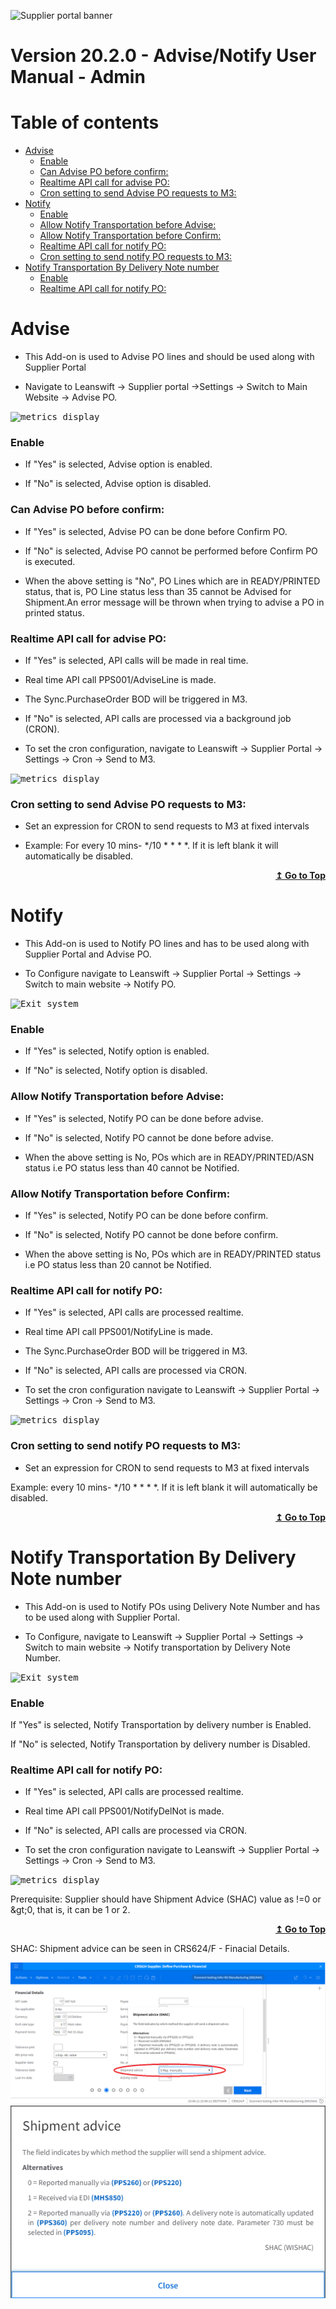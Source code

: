 
![Supplier portal banner](../../../../images/banner-supplier-portal.jpg)

# Version 20.2.0 - Advise/Notify User Manual - Admin

# Table of contents


- [Advise](#advise)
    - [Enable](#enable)
    - [Can Advise PO before confirm:](#can-advise-po-before-confirm)
    - [Realtime API call for advise PO:](#realtime-api-call-for-advise-po)
    - [Cron setting to send Advise PO requests to M3:](#cron-setting-to-send-advise-po-requests-to-m3)
- [Notify](#notify)
    - [Enable](#enable)
    - [Allow Notify Transportation before Advise:](#allow-notify-transportation-before-advise)
    - [Allow Notify Transportation before Confirm:](#allow-notify-transportation-before-confirm)
    - [Realtime API call for notify PO:](#realtime-api-call-for-notify-po)
    - [Cron setting to send notify PO requests to M3:](#cron-setting-to-send-notify-po-requests-to-m3)
- [Notify Transportation By Delivery Note number](#notify-transportation-by-delivery-note-number)
    - [Enable](#enable-)
    - [Realtime API call for notify PO:](#realtime-api-call-for-notify-po)



# Advise

- This Add-on is used to Advise PO lines and should be used along with Supplier Portal

- Navigate to Leanswift -> Supplier portal ->Settings -> Switch to Main Website -> Advise PO. 


<kbd>
<img alt="metrics display" src="../../images/usermanual/advise_po_setting.png"> 
</kbd>

### Enable
- If &quot;Yes&quot; is selected, Advise option is enabled.

- If &quot;No&quot; is selected, Advise option is disabled.

### Can Advise PO before confirm: 
- If &quot;Yes&quot; is selected, Advise PO can be done before Confirm PO.

- If &quot;No&quot; is selected, Advise PO cannot be performed before Confirm PO is executed.

- When the above setting is &quot;No&quot;, PO Lines which are in READY/PRINTED status, that is, PO Line status less than 35 cannot be Advised for Shipment.An error message will be thrown when trying to advise a PO in printed status. 

### Realtime API call for advise PO:
- If &quot;Yes&quot; is selected, API calls will be made in real time. 

- Real time API call PPS001/AdviseLine is made. 

- The Sync.PurchaseOrder BOD will be triggered in M3. 

- If &quot;No&quot; is selected, API calls are processed via a background job (CRON).

- To set the cron configuration, navigate to Leanswift -> Supplier Portal -> Settings -> Cron -> Send to M3.

<kbd>
<img alt="metrics display" src="../../images/usermanual/cron-advise-settings.png"> 
</kbd>

### Cron setting to send Advise PO requests to M3:
- Set an expression for CRON to send requests to M3 at fixed intervals

- Example: For every 10 mins- */10 * * * *. If it is left blank it will automatically be disabled.  

<div align="right">
<b>
 <a href="#table-of-contents">↥ Go to Top</a>
</b>
</div>


# Notify

- This Add-on is used to Notify PO lines and has to be used along with Supplier Portal and Advise PO.

- To Configure navigate to Leanswift -> Supplier Portal -> Settings -> Switch to main website -> Notify PO. 


<kbd>
<img alt="Exit system" src="../../images/usermanual/notify_po_setting.png">
</kbd>

### Enable
- If &quot;Yes&quot; is selected, Notify option is enabled.

- If &quot;No&quot; is selected, Notify option is disabled.
 

### Allow Notify Transportation before Advise:
- If &quot;Yes&quot; is selected, Notify PO can be done before advise.

- If &quot;No&quot; is selected, Notify PO cannot be done before advise.

- When the above setting is No, POs which are in READY/PRINTED/ASN status i.e PO status less than 40 cannot be Notified.

### Allow Notify Transportation before Confirm: 
- If &quot;Yes&quot; is selected, Notify PO can be done before confirm.

- If &quot;No&quot; is selected, Notify PO cannot be done before confirm.

- When the above setting is No, POs which are in READY/PRINTED status i.e PO status less than 20 cannot be Notified.

### Realtime API call for notify PO:
- If &quot;Yes&quot; is selected, API calls are processed realtime. 

- Real time API call PPS001/NotifyLine is made.  

- The Sync.PurchaseOrder BOD will be triggered in M3. 

- If &quot;No&quot; is selected, API calls are processed via CRON.

- To set the cron configuration navigate to Leanswift -> Supplier Portal -> Settings -> Cron -> Send to M3. 


<kbd>
<img alt="metrics display" src="../../images/usermanual/cron-notify-settings.png"> 
</kbd>

### Cron setting to send notify PO requests to M3:
- Set an expression for CRON to send requests to M3 at fixed intervals

Example: every 10 mins- */10 * * * *. If it is left blank it will automatically be disabled.  

<div align="right">
<b>
 <a href="#table-of-contents">↥ Go to Top</a>
</b>
</div>

# Notify Transportation By Delivery Note number

- This Add-on is used to Notify POs using Delivery Note Number and has to be used along with Supplier Portal.

- To Configure, navigate to Leanswift -> Supplier Portal -> Settings -> Switch to main website -> Notify transportation by Delivery Note Number. 


<kbd>
<img alt="Exit system" src="../../images/usermanual/notify_tranport_by_delivery.png">
</kbd>


### Enable
If &quot;Yes&quot; is selected, Notify Transportation by delivery number is Enabled. 

If &quot;No&quot; is selected, Notify Transportation by delivery number is Disabled.

### Realtime API call for notify PO:
- If &quot;Yes&quot; is selected, API calls are processed realtime.

- Real time API call PPS001/NotifyDelNot is made. 

- If &quot;No&quot; is selected, API calls are processed via CRON.

- To set the cron configuration navigate to Leanswift -> Supplier Portal -> Settings -> Cron -> Send to M3. 


<kbd>
<img alt="metrics display" src="../../images/usermanual/cron-notifyByDel-settings.png"> 
</kbd>

Prerequisite: Supplier should have Shipment Advice (SHAC) value as !=0 or \&gt;0, that is, it can be 1 or 2.

<div align="right">
<b>
 <a href="#table-of-contents">↥ Go to Top</a>
</b>
</div>

SHAC:  Shipment advice can be seen in CRS624/F - Finacial Details. 

<kbd>
<img alt="metrics display" src="../../images/usermanual/notify-shac-m3.png"> 
</kbd>
  
 
<kbd>
<img alt="metrics display" src="../../images/usermanual/notify-shipment-adivce.png"> 
</kbd>
